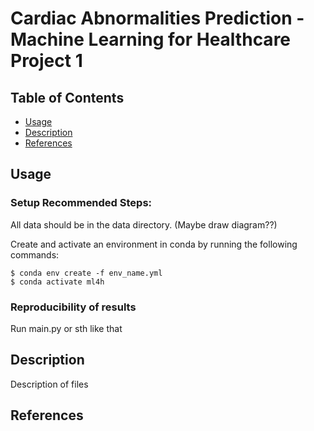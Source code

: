 # Cardiac Abnormalities Prediction - Machine Learning for Healthcare Project 1

## Table of Contents

- [Usage](#usage)
- [Description](#description)
- [References](#references)

## Usage

### Setup Recommended Steps:

All data should be in the data directory. (Maybe draw diagram??)

Create and activate an environment in conda by running the following commands:
```
$ conda env create -f env_name.yml
$ conda activate ml4h
```

### Reproducibility of results
Run main.py or sth like that

## Description
Description of files

## References

